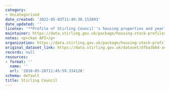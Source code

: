 ```yaml
---
category:
- Uncategorised
date_created: '2022-05-03T11:49:30.152893'
date_updated: ''
license: '**Profile of Stirling Council''s housing properties and yearly allocations.**'
maintainer: https://data.stirling.gov.uk/package/housing-stock-profiles
notes: <p>ckan API</p>
organization: https://data.stirling.gov.uk/package/housing-stock-profiles
original_dataset_link: https://data.stirling.gov.uk/dataset/dfba3b8d-ac94-4c1b-8ecd-c5486cfe437b/resource/dbc5834e-7eea-4ae3-af2a-6ff1c9e4afae/download/20181001-housing-relets-for-year-ending-31.02.2018.csv
records: null
resources:
- format: ''
  name: ''
  url: '2018-05-28T11:45:59.334128'
schema: default
title: Stirling Council
---
```

